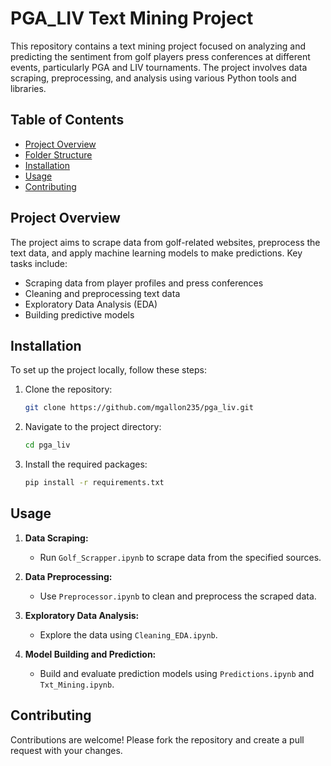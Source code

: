 # PGA_LIV Text Mining Project

This repository contains a text mining project focused on analyzing and predicting the sentiment from golf players press conferences at different events, particularly PGA and LIV tournaments. The project involves data scraping, preprocessing, and analysis using various Python tools and libraries.

## Table of Contents
- [Project Overview](#project-overview)
- [Folder Structure](#folder-structure)
- [Installation](#installation)
- [Usage](#usage)
- [Contributing](#contributing)

## Project Overview
The project aims to scrape data from golf-related websites, preprocess the text data, and apply machine learning models to make predictions. Key tasks include:
- Scraping data from player profiles and press conferences
- Cleaning and preprocessing text data
- Exploratory Data Analysis (EDA)
- Building predictive models


## Installation
To set up the project locally, follow these steps:

1. Clone the repository:
    ```bash
    git clone https://github.com/mgallon235/pga_liv.git
    ```

2. Navigate to the project directory:
    ```bash
    cd pga_liv
    ```

3. Install the required packages:
    ```bash
    pip install -r requirements.txt
    ```

## Usage
1. **Data Scraping:**
   - Run `Golf_Scrapper.ipynb` to scrape data from the specified sources.

2. **Data Preprocessing:**
   - Use `Preprocessor.ipynb` to clean and preprocess the scraped data.

3. **Exploratory Data Analysis:**
   - Explore the data using `Cleaning_EDA.ipynb`.

4. **Model Building and Prediction:**
   - Build and evaluate prediction models using `Predictions.ipynb` and `Txt_Mining.ipynb`.

## Contributing
Contributions are welcome! Please fork the repository and create a pull request with your changes.



